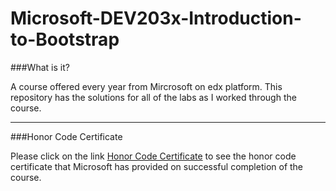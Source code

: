 # Microsoft-DEV203x-Introduction-to-Bootstrap

###What is it?

A course offered every year from Mircrosoft on edx platform. This repository has the solutions for all of the labs as I worked through the course.

---

###Honor Code Certificate

Please click on the link [Honor Code Certificate](https://s3.amazonaws.com/verify.edx.org/downloads/0aef80fac22f46ec8cb8785bfa25751b/Certificate.pdf) to see the honor code certificate that Microsoft has provided on successful completion of the course.


